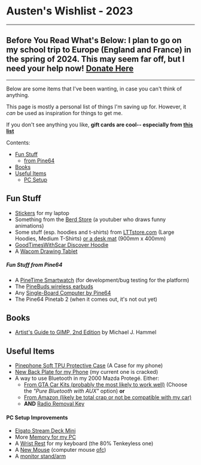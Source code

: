 # Austen's Wishlist - 2023

--------

##  **Before You Read What's Below:** I plan to go on my school trip to Europe (England and France) in the spring of 2024. This may seem far off, but I need your help now! [Donate Here](https://my.passports.com/students/pay?s=20241172&d=2007-05-18)

--------

Below are some items that I've been wanting, in case you can't think of anything.

This page is mostly a personal list of things I'm saving up for. However, it *can* be used as inspiration for things to get me.

If you don't see anything you like, **gift cards are cool-- especially from [this list](/pages/giftcards)**

Contents:
- [Fun Stuff](#fun-stuff)
    * [from Pine64](#fun-stuff-from-pine64)
- [Books](#books) 
- [Useful Items](#useful-items)
    * [PC Setup](#pc-setup-improvements)

## Fun Stuff
- [Stickers](https://www.amazon.com/Vankie-Programming-Developers-Programmers-Developper/dp/B0995DTF87/) for my laptop
- Something from the [Berd Store](https://hahahaimyourstorenow.com/) (a youtuber who draws funny animations)
- Some stuff (esp. hoodies and t-shirts) from [LTTstore.com](https://lttstore.com) (Large Hoodies, Medium T-Shirts) [or a desk mat](https://www.lttstore.com/products/deskpad?variant=33074344362087) (900mm x 400mm)
- [GoodTimesWithScar Discover Hoodie](https://goodtimeswithscar.store/discover-hoodie/?variant=82849359&kw=store)
- A [Wacom Drawing Tablet](https://estore.wacom.com/en-US/one-by-wacom-small-ctl472k1a.html)
##### Fun Stuff from Pine64
- A [PineTime Smartwatch](https://pine64.com/product/pinetime-smartwatch-sealed/) (for development/bug testing for the platform)
- The [PineBuds wireless earbuds](https://pine64.com/product/pinebuds-pro-open-firmware-capable-anc-wireless-earbuds/)
- Any [Single-Board Computer by Pine64](https://pine64.com/product-category/single-board-computers/)
- The Pine64 Pinetab 2 (when it comes out, it's not out yet)

## Books
- [Artist's Guide to GIMP, 2nd Edition](https://nostarch.com/gimp2) by Michael J. Hammel


## Useful Items
- [Pinephone Soft TPU Protective Case](https://pine64.com/product/pinephone-soft-tpu-protective-case/)
    (A Case for my phone)
- [New Back Plate for my Phone](https://pine64.com/product/pinephone-pro-back-cover/) (my current one is cracked)
- A way to use Bluetooth in my 2000 Mazda Protegé. Either:
   - [From GTA Car Kits (probably the most likely to work well)](https://www.gtacarkits.com/product/mazda-tribute-2002-2006-iphone-aux-kit/) (Choose the *"Pure Bluetooth with AUX"* option) __or__
   - [From Amazon (likely be total crap or not be compatible with my car)](https://www.amazon.com/Digital-Compatible-Bluetooth-Function-charging/dp/B014QZHR28)
   - **AND** [Radio Removal Key](https://www.amazon.com/Automotive-Stainless-Disassembly-Frequency-Converter/dp/B092ZTS532/)


#### PC Setup Improvements
- [Elgato Stream Deck Mini](https://www.amazon.com/Elgato-Stream-Deck-Mini-customizable/dp/B07DYRS1WH/)
- More [Memory for my PC](https://pcpartpicker.com/product/Mnwkcf/patriot-viper-steel-8-gb-2-x-4-gb-ddr4-3200-cl16-memory-pvs48g320c6k) 
- A [Wrist Rest](https://www.amazon.com/Redragon-P036-Computer-Ergonomic-Anti-Slip/dp/B095WCCBM3/) for my keyboard (the 80% Tenkeyless one)
- A [New Mouse](https://www.amazon.com/Razer-Basilisk-HyperSpeed-Wireless-Gaming/dp/B07YPBQSCK/) (computer mouse [ofc](https://www.urbandictionary.com/define.php?term=ofc))
- A [monitor stand/arm](https://www.amazon.com/VIVO-Monitor-Adjustable-Articulating-STAND-V001/dp/B00B21TLQU/)

